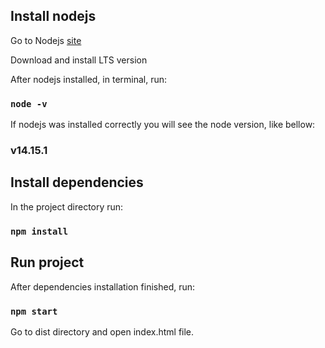 ## Install nodejs

Go to Nodejs [site](https://nodejs.org/en/)

Download and install LTS version

After nodejs installed, in terminal, run:
### `node -v`

If nodejs was installed correctly you will see the node version, like bellow:

### v14.15.1

## Install dependencies

In the project directory run:

### `npm install`

## Run project

After dependencies installation finished, run:

### `npm start`

Go to dist directory and open index.html file.
